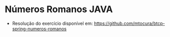 # Números Romanos JAVA

- Resolução do exercício disponível em: https://github.com/mtocura/btcp-spring-numeros-romanos